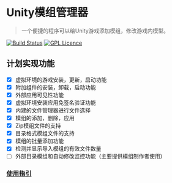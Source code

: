 # Unity模组管理器

> ⼀个便捷的程序可以给Unity游戏添加模组，修改游戏内模型。

[![Build Status](https://travis-ci.org/xausky/UnityModManager.svg?branch=master)](https://travis-ci.org/xausky/UnityModManager)
[![GPL Licence](https://badges.frapsoft.com/os/gpl/gpl.svg?v=103)](https://opensource.org/licenses/GPL-3.0/)

## 计划实现功能
- [x] 虚拟环境的游戏安装，更新，启动功能
- [x] 附加组件的安装，卸载，启动功能
- [x] 外部应用可见性功能
- [x] 虚拟环境安装应用免签名验证功能
- [x] 内建的文件管理器进行文件选择
- [x] 模组的添加，删除，应用
- [x] Zip模组文件的支持
- [x] 目录格式模组文件的支持
- [x] 模组的批量添加功能
- [x] 检测并显示导入模组的有效文件数量
- [ ] 外部目录模组和自动修改监控功能（主要提供模组制作者使用）

### [使用指引](https://github.com/xausky/UnityModManager/wiki/%E4%B8%BB%E9%A1%B5)
